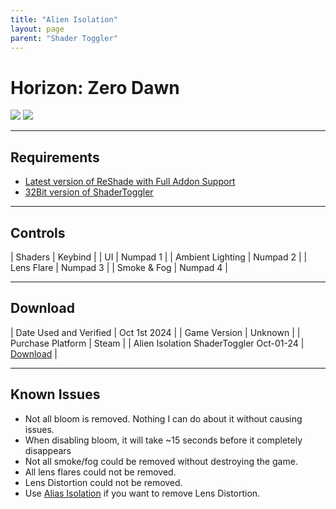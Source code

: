 ```yaml
---
title: "Alien Isolation"
layout: page
parent: "Shader Toggler"
---
```


<!-- Calls the CSS for the script that runs the sliders on the page -->
<!-- Why this is required, I will never fucking know because I tried everything to possibly get it to work without needing it LMAO -->
<link rel="stylesheet" href="{{ '/assets/css/juxtapose.css' | relative_url }}">

# Horizon: Zero Dawn

<div class="juxtapose" data-mode="horizontal">
<img src="../images/ai_st_off.webp" data-label="Disabled">
<img src="../images/ai_st_on.webp" data-label="Enabled">
</div>

---

## Requirements

* [Latest version of ReShade with Full Addon Support](https://reshade.me/)
* [32Bit version of ShaderToggler](https://github.com/FransBouma/ShaderToggler/releases/download/1.2.1/ShaderToggler_x86_101.zip)

---

## Controls

| Shaders | Keybind |
| UI | Numpad 1 |
| Ambient Lighting | Numpad 2 |
| Lens Flare | Numpad 3 |
| Smoke & Fog | Numpad 4 |

---

## Download

| Date Used and Verified | Oct 1st 2024 |
| Game Version | Unknown |
| Purchase Platform | Steam |
| Alien Isolation ShaderToggler Oct-01-24 | [Download](https://raw.githubusercontent.com/Jorban-MartysMods/jorban-martysmods.github.io/dev/docs/shader-toggler/files/Alien%20Isolation%20ShaderToggler%20Oct-01-24.7z) |

---

## Known Issues

* Not all bloom is removed. Nothing I can do about it without causing issues. 
* When disabling bloom, it will take ~15 seconds before it completely disappears
* Not all smoke/fog could be removed without destroying the game.
* All lens flares could not be removed.
* Lens Distortion could not be removed.
 * Use [Alias Isolation](https://github.com/RyanJGray/aliasIsolation) if you want to remove Lens Distortion.

<!-- Ending script that runs the sliders on the page -->
<script src="{{ '/assets/js/juxtapose.js' | relative_url }}"></script>
<script>
  document.addEventListener('DOMContentLoaded', function () {
    Juxtapose.make();
  });
</script>